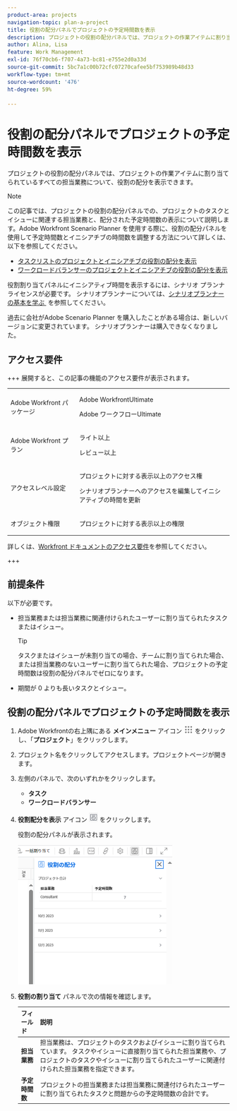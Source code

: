 ```yaml
---
product-area: projects
navigation-topic: plan-a-project
title: 役割の配分パネルでプロジェクトの予定時間数を表示
description: プロジェクトの役割の配分パネルでは、プロジェクトの作業アイテムに割り当てられているすべての担当業務について、役割の配分を表示できます。
author: Alina, Lisa
feature: Work Management
exl-id: 76f70cb6-f707-4a73-bc81-e755e2d0a33d
source-git-commit: 5bc7a1c00b72cfc07270cafee5bf753989b48d33
workflow-type: tm+mt
source-wordcount: '476'
ht-degree: 59%

---
```


# 役割の配分パネルでプロジェクトの予定時間数を表示

プロジェクトの役割の配分パネルでは、プロジェクトの作業アイテムに割り当てられているすべての担当業務について、役割の配分を表示できます。

>[!NOTE]
>
>この記事では、プロジェクトの役割の配分パネルでの、プロジェクトのタスクとイシューに関連する担当業務と、配分された予定時間数の表示について説明します。Adobe Workfront Scenario Planner を使用する際に、役割の配分パネルを使用して予定時間数とイニシアチブの時間数を調整する方法について詳しくは、以下を参照してください。
>
>* [タスクリストのプロジェクトとイニシアチブの役割の配分を表示](../../../scenario-planner/show-role-allocation-task-list-nwe.md)
>* [ワークロードバランサーのプロジェクトとイニシアチブの役割の配分を表示](../../../scenario-planner/show-role-allocation-workload-balancer.md)
>
>  役割割り当てパネルにイニシアティブ時間を表示するには、シナリオ プランナ ライセンスが必要です。 シナリオプランナーについては、[&#x200B; シナリオプランナーの基本を学ぶ &#x200B;](../../../scenario-planner/get-started-with-scenario-planning.md) を参照してください。
>
>過去に会社がAdobe Scenario Planner を購入したことがある場合は、新しいバージョンに変更されています。 シナリオプランナーは購入できなくなりました。

## アクセス要件

+++ 展開すると、この記事の機能のアクセス要件が表示されます。 

<table style="table-layout:auto"> 
 <col> 
 <col> 
 <tbody> 
  <tr> 
   <td role="rowheader">Adobe Workfront パッケージ</td> 
   <td> <p>Adobe WorkfrontUltimate</p>
   <p>Adobe ワークフローUltimate</p>
    </td> 
  </tr> 
  <tr> 
   <td role="rowheader">Adobe Workfront プラン</td> 
   <td> 
   <p>ライト以上</p>
   <p>レビュー以上</p> </td> 
  </tr> 
  <tr> 
   <td role="rowheader">アクセスレベル設定</td> 
   <td> <p>プロジェクトに対する表示以上のアクセス権</p>
   <p>シナリオプランナーへのアクセスを編集してイニシアティブの時間を更新</p>
   </td> 
  </tr> 
  <tr> 
   <td role="rowheader">オブジェクト権限</td> 
   <td> <p>プロジェクトに対する表示以上の権限</p> </td> 
  </tr> 
 </tbody> 
</table>

詳しくは、[Workfront ドキュメントのアクセス要件](/help/quicksilver/administration-and-setup/add-users/access-levels-and-object-permissions/access-level-requirements-in-documentation.md)を参照してください。

+++

<!--Old:

able style="table-layout:auto"> 
 <col> 
 <col> 
 <tbody> 
  <tr> 
   <td role="rowheader">Adobe Workfront plan*</td> 
   <td> <p>Any </p> </td> 
  </tr> 
  <tr> 
   <td role="rowheader">Adobe Workfront license*</td> 
   <td> <p>Review or higher</p> </td> 
  </tr> 
  <tr> 
   <td role="rowheader">Access level configurations*</td> 
   <td> <p>View or higher access to Projects</p> <p>If you still don't have access, ask your Workfront administrator if they set additional restrictions in your access level. For information on how a Workfront administrator can modify your access level, see <a href="../../../administration-and-setup/add-users/configure-and-grant-access/create-modify-access-levels.md" class="MCXref xref">Create or modify custom access levels</a>.</p> </td> 
  </tr> 
  <tr> 
   <td role="rowheader">Object permissions</td> 
   <td> <p>View or higher permissions on the project</p> <p>For information on requesting additional access, see <a href="../../../workfront-basics/grant-and-request-access-to-objects/request-access.md" class="MCXref xref">Request access to objects </a>.</p> </td> 
  </tr> 
 </tbody> 
</table>-->

## 前提条件

以下が必要です。

* 担当業務または担当業務に関連付けられたユーザーに割り当てられたタスクまたはイシュー。

  >[!TIP]
  >
  >タスクまたはイシューが未割り当ての場合、チームに割り当てられた場合、または担当業務のないユーザーに割り当てられた場合、プロジェクトの予定時間数は役割の配分パネルでゼロになります。

* 期間が 0 よりも長いタスクとイシュー。

## 役割の配分パネルでプロジェクトの予定時間数を表示

1. Adobe Workfrontの右上隅にある **メインメニュー** アイコン ![&#x200B; メインメニューアイコン &#x200B;](assets/main-menu-icon.png) をクリックし、「**プロジェクト**」をクリックします。
1. プロジェクト名をクリックしてアクセスします。プロジェクトページが開きます。
1. 左側のパネルで、次のいずれかをクリックします。

   * **タスク**
   * **ワークロードバランサー**

1. **役割配分を表示** アイコン ![&#x200B; 役割配分を表示アイコン &#x200B;](assets/show-role-allocation-icon.png) をクリックします。

   役割の配分パネルが表示されます。

   ![&#x200B; 予定時間数のみを含む役割割り当てパネル &#x200B;](assets/role-allocation-panel-planned-hours-only-350x316.png)

1. **役割の割り当て** パネルで次の情報を確認します。

   | フィールド | 説明 |
   |---|---|
   | **担当業務** | 担当業務は、プロジェクトのタスクおよびイシューに割り当てられています。 タスクやイシューに直接割り当てられた担当業務や、プロジェクトのタスクやイシューに割り当てられたユーザーに関連付けられた担当業務を指定できます。 |
   | **予定時間数** | プロジェクトの担当業務または担当業務に関連付けられたユーザーに割り当てられたタスクと問題からの予定時間数の合計です。 |

